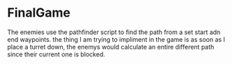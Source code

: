 # FinalGame

The enemies use the pathfinder script to find the path from a set start adn end waypoints. the thing I am trying to impliment in the game is as soon as I place a turret down, the enemys would calculate an entire different path since their current one is blocked.
